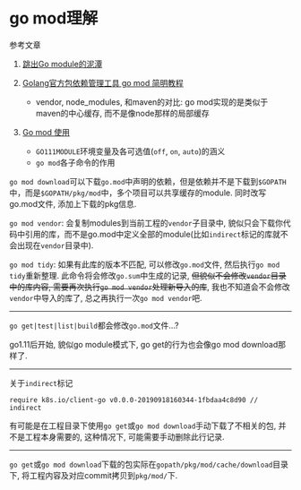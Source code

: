 # go mod理解

参考文章

1. [跳出Go module的泥潭](https://colobu.com/2018/08/27/learn-go-module/)

2. [Golang官方包依赖管理工具 go mod 简明教程](https://ieevee.com/tech/2018/08/28/go-modules.html)
    - vendor, node_modules, 和maven的对比: go mod实现的是类似于maven的中心缓存, 而不是像node那样的局部缓存
3. [Go mod 使用](https://segmentfault.com/a/1190000018536993)
    - `GO111MODULE`环境变量及各可选值(`off`, `on`, `auto`)的涵义
    - `go mod`各子命令的作用

`go mod download`可以下载`go.mod`中声明的依赖，但是依赖并不是下载到`$GOPATH`中，而是`$GOPATH/pkg/mod`中，多个项目可以共享缓存的module. 同时改写go.mod文件, 添加上下载的pkg信息.

`go mod vendor`: 会复制modules到当前工程的`vendor`子目录中, 貌似只会下载你代码中引用的库，而不是go.mod中定义全部的module(比如`indirect`标记的库就不会出现在`vendor`目录中). 

`go mod tidy`: 如果有此库的版本不匹配, 可以修改`go.mod`文件, 然后执行`go mod tidy`重新整理. 此命令将会修改`go.sum`中生成的记录, ~~但貌似不会修改`vendor`目录中的库内容, 需要再次执行`go mod vendor`处理新导入的库~~, 我也不知道会不会修改`vendor`中导入的库了, 总之再执行一次`go mod vendor`吧.

------

`go get|test|list|build`都会修改`go.mod`文件...?

go1.11后开始, 貌似go module模式下, go get的行为也会像go mod download那样了.

------

关于`indirect`标记

```
require k8s.io/client-go v0.0.0-20190918160344-1fbdaa4c8d90 // indirect
```

有可能是在工程目录下使用`go get`或`go mod download`手动下载了不相关的包, 并不是工程本身需要的, 这种情况下, 可能需要手动删除此行记录.

---

`go get`或`go mod download`下载的包实际在`gopath/pkg/mod/cache/download`目录下, 将工程内容及对应commit拷贝到`pkg/mod/`下.

